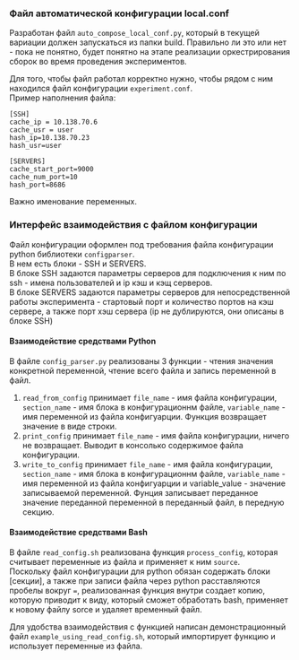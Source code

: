 ### Файл автоматической конфигурации local.conf
Разработан файл `auto_compose_local_conf.py`, который в текущей вариации должен запускаться из папки build. Правильно ли это или нет - пока не понятно, будет понятно на этапе реализации оркестрирования сборок во время проведения экспериментов.  

Для того, чтобы файл работал корректно нужно, чтобы рядом с ним находился файл конфигурации `experiment.conf`.  
Пример наполнения файла:  
```
[SSH]
cache_ip = 10.138.70.6
cache_usr = user
hash_ip=10.138.70.23
hash_usr=user

[SERVERS]
cache_start_port=9000
cache_num_port=10
hash_port=8686
```
Важно именование переменных.  

### Интерфейс взаимодействия с файлом конфигурации
Файл конфигурации оформлен под требования файла конфигурации python библиотеки `configparser`.  
В нем есть блоки - SSH и SERVERS.  
В блоке SSH задаются параметры серверов для подключения к ним по ssh - имена  пользователей и ip кэш и кэщ серверов.  
В блоке SERVERS задаются параметры серверов для непосредственной работы эксперимента - стартовый порт и количество портов на кэш сервере, а также порт хэш сервера (ip не дублируются, они описаны в блоке SSH)  

#### Взаимодействие средствами Python
В файле `config_parser.py` реализованы 3 функции - чтения значения конкретной переменной, чтение всего файла и запись переменной в файл.  
1) `read_from_config` принимает `file_name` - имя файла конфигурации, `section_name` - имя блока в конфигурационнм файле, `variable_name` - имя переменной из файла конфигуарции. Функция возвращает значение в виде строки.
2) `print_config` принимает `file_name` - имя файла конфигурации, ничего не возвращает. Выводит в консолько содержимое файла конфигурации.
3) `write_to_config` принимает `file_name` - имя файла конфигурации, `section_name` - имя блока в конфигурационнм файле, `variable_name` - имя переменной из файла конфигуарции и variable_value - значение записываемой переменной. Фунция записывает переданное значение переданной переменной в переданный файл, в передную секцию.

#### Взаимодействие средствами Bash
В файле `read_config.sh` реализована функция `process_config`, которая считывает переменные из файла и применяет к ним `source`.   
Поскольку файл конфигурации для python обязан содержать блоки [секции], а также при записи файла через python расставляются пробелы вокруг `=`, реализованная функция внутри создает копию, которую приводит к виду, который сможет обработать bash, применяет к новому файлу sorce и удаляет временный файл.  
  
Для удобства взаимодействия с функцией написан демонстрационный файл `example_using_read_config.sh`, который импортирует функцию и использует переменные из файла.  


